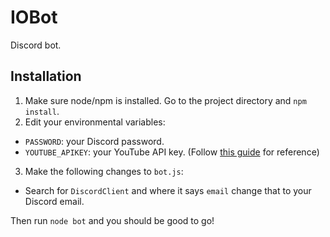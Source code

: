 # IOBot

Discord bot.

## Installation

1. Make sure node/npm is installed. Go to the project directory and `npm install`.
2. Edit your environmental variables:
  - `PASSWORD`: your Discord password.
  - `YOUTUBE_APIKEY`: your YouTube API key. (Follow [this guide](https://developers.google.com/youtube/v3/getting-started) for reference)
3. Make the following changes to `bot.js`:
  - Search for `DiscordClient` and where it says `email` change that to your Discord email.

Then run `node bot` and you should be good to go!
